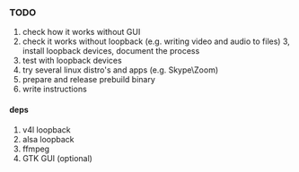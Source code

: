 ### TODO
1. check how it works without GUI
2. check it works without loopback (e.g. writing video and audio to files)
3, install loopback devices, document the process
4. test with loopback devices
5. try several linux distro's and apps (e.g. Skype\Zoom)
6. prepare and release prebuild binary
7. write instructions

#### deps
1. v4l loopback
2. alsa loopback
3. ffmpeg 
4. GTK GUI (optional)
